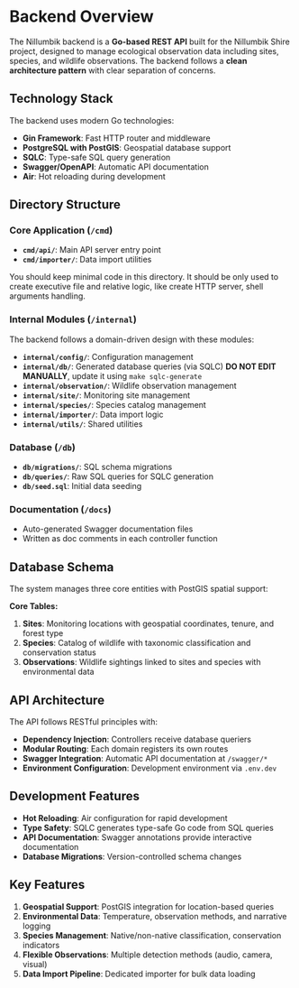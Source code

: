 # Backend Overview

The Nillumbik backend is a **Go-based REST API** built for the Nillumbik Shire project, designed to manage ecological observation data including sites, species, and wildlife observations. The backend follows a **clean architecture pattern** with clear separation of concerns.

## Technology Stack

The backend uses modern Go technologies:

- **Gin Framework**: Fast HTTP router and middleware
- **PostgreSQL with PostGIS**: Geospatial database support
- **SQLC**: Type-safe SQL query generation
- **Swagger/OpenAPI**: Automatic API documentation
- **Air**: Hot reloading during development

## Directory Structure

### Core Application (`/cmd`)
- **`cmd/api/`**: Main API server entry point
- **`cmd/importer/`**: Data import utilities

You should keep minimal code in this directory.
It should be only used to create executive file and relative logic, like create HTTP server, shell arguments handling.

### Internal Modules (`/internal`)
The backend follows a domain-driven design with these modules:

- **`internal/config/`**: Configuration management
- **`internal/db/`**: Generated database queries (via SQLC) **DO NOT EDIT MANUALLY**, update it using `make sqlc-generate`
- **`internal/observation/`**: Wildlife observation management
- **`internal/site/`**: Monitoring site management
- **`internal/species/`**: Species catalog management
- **`internal/importer/`**: Data import logic
- **`internal/utils/`**: Shared utilities

### Database (`/db`)
- **`db/migrations/`**: SQL schema migrations
- **`db/queries/`**: Raw SQL queries for SQLC generation
- **`db/seed.sql`**: Initial data seeding

### Documentation (`/docs`)
- Auto-generated Swagger documentation files
- Written as doc comments in each controller function

## Database Schema

The system manages three core entities with PostGIS spatial support:

**Core Tables:**
1. **Sites**: Monitoring locations with geospatial coordinates, tenure, and forest type
2. **Species**: Catalog of wildlife with taxonomic classification and conservation status
3. **Observations**: Wildlife sightings linked to sites and species with environmental data

## API Architecture

The API follows RESTful principles with:

- **Dependency Injection**: Controllers receive database queriers
- **Modular Routing**: Each domain registers its own routes
- **Swagger Integration**: Automatic API documentation at `/swagger/*`
- **Environment Configuration**: Development environment via `.env.dev`

## Development Features

- **Hot Reloading**: Air configuration for rapid development
- **Type Safety**: SQLC generates type-safe Go code from SQL queries
- **API Documentation**: Swagger annotations provide interactive documentation
- **Database Migrations**: Version-controlled schema changes

## Key Features

1. **Geospatial Support**: PostGIS integration for location-based queries
2. **Environmental Data**: Temperature, observation methods, and narrative logging
3. **Species Management**: Native/non-native classification, conservation indicators
4. **Flexible Observations**: Multiple detection methods (audio, camera, visual)
5. **Data Import Pipeline**: Dedicated importer for bulk data loading
